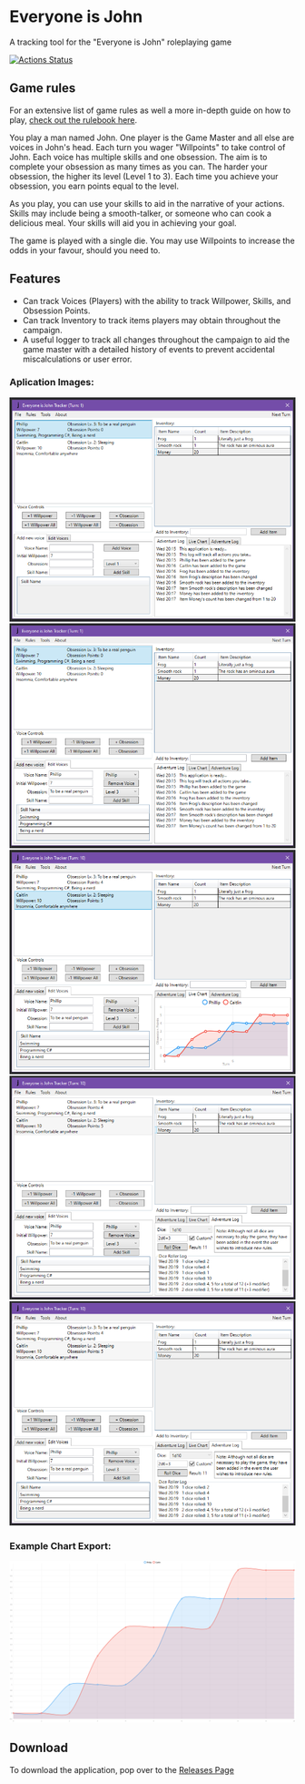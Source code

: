 # Everyone is John
 A tracking tool for the "Everyone is John" roleplaying game

[![Actions Status](https://github.com/TimeTravelPenguin/Everyone-is-John-Tracker/workflows/Build/badge.svg)](https://github.com/TimeTravelPenguin/Everyone-is-John-Tracker/actions)

## Game rules
For an extensive list of game rules as well a more in-depth guide on how to play, [check out the rulebook here](https://rulebook.io/games/everyone-is-john/rules/).

You play a man named John. One player is the Game Master and all else are voices in John's head.
Each turn you wager "Willpoints" to take control of John. Each voice has multiple skills and one obsession.
The aim is to complete your obsession as many times as you can. The harder your obsession, the higher its level (Level 1 to 3).
Each time you achieve your obsession, you earn points equal to the level.

As you play, you can use your skills to aid in the narrative of your actions. Skills may include being a smooth-talker, or someone who can cook a delicious meal. Your skills will aid you in achieving your goal.

The game is played with a single die. You may use Willpoints to increase the odds in your favour, should you need to.

## Features
- Can track Voices (Players) with the ability to track Willpower, Skills, and Obsession Points.
- Can track Inventory to track items players may obtain throughout the campaign.
- A useful logger to track all changes throughout the campaign to aid the game master with a detailed history of events to prevent accidental miscalculations or user error.

### Aplication Images:
![image of the application with logger](/ReadmeImages/image01.png)
![image of the application editing section](/ReadmeImages/image02.png)
![image of the application with graph](/ReadmeImages/image03.png)
![image of the application dice roller](/ReadmeImages/image04.png)
![image of the application dice roller](/ReadmeImages/image04.png)

### Example Chart Export:
![example chart export](/ReadmeImages/ExampleChartOutput.png)

## Download
To download the application, pop over to the [Releases Page](https://github.com/TimeTravelPenguin/Everyone-is-John-Tracker/releases)
